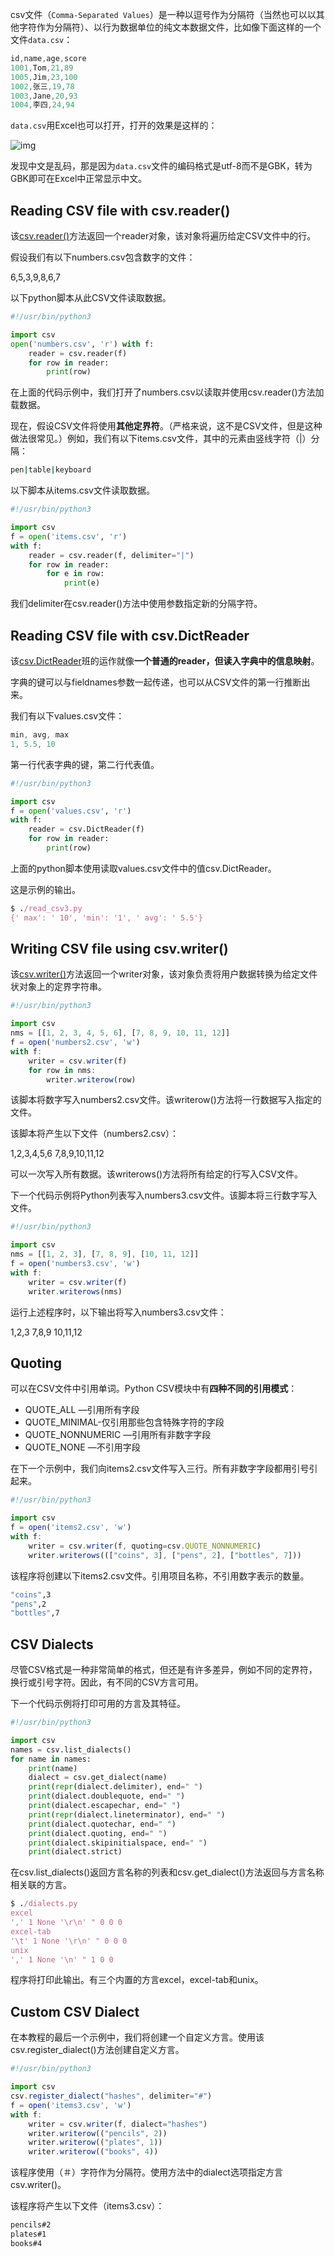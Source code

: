 csv文件（`Comma-Separated Values`）是一种以逗号作为分隔符（当然也可以以其他字符作为分隔符）、以行为数据单位的纯文本数据文件，比如像下面这样的一个文件`data.csv`：



```objectivec
id,name,age,score
1001,Tom,21,89
1005,Jim,23,100
1002,张三,19,78
1003,Jane,20,93
1004,李四,24,94
```

`data.csv`用Excel也可以打开，打开的效果是这样的：

![img](https:////upload-images.jianshu.io/upload_images/8819542-2b7140db57354f8d.png?imageMogr2/auto-orient/strip|imageView2/2/w/324/format/webp)


 发现中文是乱码，那是因为`data.csv`文件的编码格式是utf-8而不是GBK，转为GBK即可在Excel中正常显示中文。

## Reading CSV file with csv.reader()

该[csv.reader()](https://links.jianshu.com/go?to=https%3A%2F%2Fdocs.python.org%2F3%2Flibrary%2Fcsv.html%23csv.reader)方法返回一个reader对象，该对象将遍历给定CSV文件中的行。

假设我们有以下numbers.csv包含数字的文件：

6,5,3,9,8,6,7

以下python脚本从此CSV文件读取数据。



```python
#!/usr/bin/python3

import csv
open('numbers.csv', 'r') with f:
    reader = csv.reader(f)
    for row in reader:
        print(row)
```

在上面的代码示例中，我们打开了numbers.csv以读取并使用csv.reader()方法加载数据。

现在，假设CSV文件将使用**其他定界符**。（严格来说，这不是CSV文件，但是这种做法很常见。）例如，我们有以下items.csv文件，其中的元素由竖线字符（|）分隔：



```ruby
pen|table|keyboard
```

以下脚本从items.csv文件读取数据。



```python
#!/usr/bin/python3

import csv
f = open('items.csv', 'r')
with f:
    reader = csv.reader(f, delimiter="|")
    for row in reader:
        for e in row:
            print(e)
```

我们delimiter在csv.reader()方法中使用参数指定新的分隔字符。

## Reading CSV file with csv.DictReader

该[csv.DictReader](https://links.jianshu.com/go?to=https%3A%2F%2Fdocs.python.org%2F3%2Flibrary%2Fcsv.html%23csv.DictReader)班的运作就像**一个普通的reader，但读入字典中的信息映射**。

字典的键可以与fieldnames参数一起传递，也可以从CSV文件的第一行推断出来。

我们有以下values.csv文件：



```swift
min, avg, max
1, 5.5, 10
```

第一行代表字典的键，第二行代表值。



```python
#!/usr/bin/python3

import csv
f = open('values.csv', 'r')
with f:
    reader = csv.DictReader(f)
    for row in reader:
        print(row)
```

上面的python脚本使用读取values.csv文件中的值csv.DictReader。

这是示例的输出。



```ruby
$ ./read_csv3.py 
{' max': ' 10', 'min': '1', ' avg': ' 5.5'}
```

## Writing CSV file using csv.writer()

该[csv.writer()](https://links.jianshu.com/go?to=https%3A%2F%2Fdocs.python.org%2F3%2Flibrary%2Fcsv.html%23csv.writer)方法返回一个writer对象，该对象负责将用户数据转换为给定文件状对象上的定界字符串。



```jsx
#!/usr/bin/python3

import csv
nms = [[1, 2, 3, 4, 5, 6], [7, 8, 9, 10, 11, 12]]
f = open('numbers2.csv', 'w')
with f:
    writer = csv.writer(f)
    for row in nms:
        writer.writerow(row)
```

该脚本将数字写入numbers2.csv文件。该writerow()方法将一行数据写入指定的文件。

该脚本将产生以下文件（numbers2.csv）：

1,2,3,4,5,6 7,8,9,10,11,12

可以一次写入所有数据。该writerows()方法将所有给定的行写入CSV文件。

下一个代码示例将Python列表写入numbers3.csv文件。该脚本将三行数字写入文件。



```jsx
#!/usr/bin/python3

import csv
nms = [[1, 2, 3], [7, 8, 9], [10, 11, 12]]
f = open('numbers3.csv', 'w')
with f:
    writer = csv.writer(f)
    writer.writerows(nms)
```

运行上述程序时，以下输出将写入numbers3.csv文件：

1,2,3 7,8,9 10,11,12

## Quoting

可以在CSV文件中引用单词。Python CSV模块中有**四种不同的引用模式**：

- QUOTE_ALL —引用所有字段
- QUOTE_MINIMAL-仅引用那些包含特殊字符的字段
- QUOTE_NONNUMERIC —引用所有非数字字段
- QUOTE_NONE —不引用字段

在下一个示例中，我们向items2.csv文件写入三行。所有非数字字段都用引号引起来。



```jsx
#!/usr/bin/python3

import csv
f = open('items2.csv', 'w')
with f:
    writer = csv.writer(f, quoting=csv.QUOTE_NONNUMERIC)
    writer.writerows((["coins", 3], ["pens", 2], ["bottles", 7]))
```

该程序将创建以下items2.csv文件。引用项目名称，不引用数字表示的数量。



```bash
"coins",3
"pens",2
"bottles",7
```

## CSV Dialects

尽管CSV格式是一种非常简单的格式，但还是有许多差异，例如不同的定界符，换行或引号字符。因此，有不同的CSV方言可用。

下一个代码示例将打印可用的方言及其特征。



```python
#!/usr/bin/python3

import csv
names = csv.list_dialects()
for name in names:
    print(name)
    dialect = csv.get_dialect(name)
    print(repr(dialect.delimiter), end=" ")
    print(dialect.doublequote, end=" ")
    print(dialect.escapechar, end=" ")
    print(repr(dialect.lineterminator), end=" ")
    print(dialect.quotechar, end=" ")
    print(dialect.quoting, end=" ")
    print(dialect.skipinitialspace, end=" ")
    print(dialect.strict)
```

在csv.list_dialects()返回方言名称的列表和csv.get_dialect()方法返回与方言名称相关联的方言。



```ruby
$ ./dialects.py 
excel
',' 1 None '\r\n' " 0 0 0
excel-tab
'\t' 1 None '\r\n' " 0 0 0
unix
',' 1 None '\n' " 1 0 0
```

程序将打印此输出。有三个内置的方言excel，excel-tab和unix。

## Custom CSV Dialect

在本教程的最后一个示例中，我们将创建一个自定义方言。使用该csv.register_dialect()方法创建自定义方言。



```jsx
#!/usr/bin/python3

import csv
csv.register_dialect("hashes", delimiter="#")
f = open('items3.csv', 'w')
with f:
    writer = csv.writer(f, dialect="hashes")
    writer.writerow(("pencils", 2))
    writer.writerow(("plates", 1))
    writer.writerow(("books", 4))
```

该程序使用（＃）字符作为分隔符。使用方法中的dialect选项指定方言csv.writer()。

该程序将产生以下文件（items3.csv）：



```bash
pencils#2
plates#1
books#4
```

